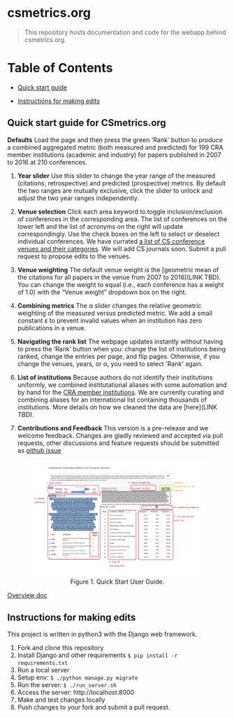 # csmetrics.org

> This repository hosts documentation and code for the webapp behind csmetrics.org. 

# Table of Contents

* [Quick start guide](#quickstart)

* [Instructions for making edits](#pushreq)

## <a name="quickstart"></a>Quick start guide for CSmetrics.org

**Defaults** Load the page and then press the green 'Rank' button to produce a combined aggregated metric (both measured and predicted) for 199 CRA member institutions (academic and industry) for papers published in 2007 to 2016 at 210 conferences. 

1. **Year slider** Use this slider to change the year range of the measured (citations, retrospective) and predicted (prospective) metrics. By default the two ranges are mutually exclusive, click the slider to unlock and adjust the two year ranges independently.

2. **Venue selection** Click each area keyword to toggle inclusion/exclusion of conferences in the corresponding area. The list of conferences on the lower left and the list of acronyms on the right will update correspondingly. Use the check boxes on the left to select or deselect individual conferences.  We have currated [a list of CS conference venues and their categories](https://github.com/csmetrics/csmetrics.org/blob/master/app/data/venue_category.csv).  We will add CS journals soon. Submit a pull request to propose edits to the venues. 

3. **Venue weighting** The default venue weight is the [geometric mean of the citations for all papers in the venue from 2007 to 2016](LINK TBD). You can change the weight to equal (i.e., each conference has a weight of 1.0) with the “Venue weight” dropdown box on the right. 

4. **Combining metrics** The α slider changes the relative geometric weighting of the measured versus predicted metric. We add a small constant ε to prevent invalid values when an institution has zero publications in a venue. 

5. **Navigating the rank list** The webpage updates instantly without having to press the ‘Rank’ button when you: change the list of institutions being ranked, change the entries per page, and flip pages. Otherwise, if you change the venues, years, or  α, you need to select 'Rank' again. 

6. **List of institutions**  Because authors do not identify their institutions uniformly, we combined institutational aliases with some automation and by hand for the [CRA member institutions](https://github.com/csmetrics/csmetrics.org/blob/master/app/data/member_list.csv). We are currently curating and combining aliases for an international list containing thousands of institutions.  More details on how we cleaned the data are [here](LINK TBD).

7. **Contributions and Feedback** This version is a pre-release and we welcome feedback. Changes are gladly reviewed and accepted via pull requests, other discussions and feature requests should be submitted as [github issue](https://github.com/csmetrics/csmetrics.org/issues)

<p align="center">
<img width="80%" src="docs/extra/user_guide.001.png" />
<br>
Figure 1. Quick Start User Guide.
</p>


[Overview doc](docs/Overview.md)

## <a name="pushreq"></a>Instructions for making edits

This project is written in python3 with the Django web framework. 

1. Fork and clone this repository
1. Install Django and other requirements `$ pip install -r requirements.txt`
1. Run a local server
  1. Setup env: `$ ./python manage.py migrate`
  2. Run the server: `$ ./run_server.sh`
  3. Access the server: http://localhost:8000
1. Make and test changes locally
1. Push changes to your fork and submit a pull request. 
